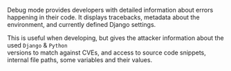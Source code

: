 Debug mode provides developers with detailed information about errors happening in their code.
It displays tracebacks, metadata about the environment, and currently defined Django settings.

This is useful when developing, but gives the attacker information about the used `Django` & `Python`  
versions to match against CVEs, and access to source code snippets, internal file paths, some variables and their values.